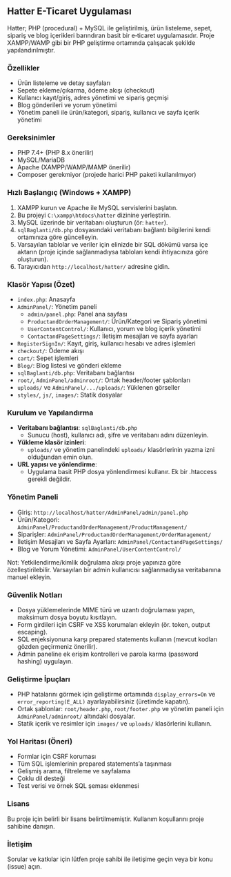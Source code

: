 ## Hatter E-Ticaret Uygulaması

Hatter; PHP (procedural) + MySQL ile geliştirilmiş, ürün listeleme, sepet, sipariş ve blog içerikleri barındıran basit bir e‑ticaret uygulamasıdır. Proje XAMPP/WAMP gibi bir PHP geliştirme ortamında çalışacak şekilde yapılandırılmıştır.

### Özellikler
- Ürün listeleme ve detay sayfaları
- Sepete ekleme/çıkarma, ödeme akışı (checkout)
- Kullanıcı kayıt/giriş, adres yönetimi ve sipariş geçmişi
- Blog gönderileri ve yorum yönetimi
- Yönetim paneli ile ürün/kategori, sipariş, kullanıcı ve sayfa içerik yönetimi

### Gereksinimler
- PHP 7.4+ (PHP 8.x önerilir)
- MySQL/MariaDB
- Apache (XAMPP/WAMP/MAMP önerilir)
- Composer gerekmiyor (projede harici PHP paketi kullanılmıyor)

### Hızlı Başlangıç (Windows + XAMPP)
1. XAMPP kurun ve Apache ile MySQL servislerini başlatın.
2. Bu projeyi `C:\xampp\htdocs\hatter` dizinine yerleştirin.
3. MySQL üzerinde bir veritabanı oluşturun (ör: `hatter`).
4. `sqlBaglanti/db.php` dosyasındaki veritabanı bağlantı bilgilerini kendi ortamınıza göre güncelleyin.
5. Varsayılan tablolar ve veriler için elinizde bir SQL dökümü varsa içe aktarın (proje içinde sağlanmadıysa tabloları kendi ihtiyacınıza göre oluşturun).
6. Tarayıcıdan `http://localhost/hatter/` adresine gidin.

### Klasör Yapısı (Özet)
- `index.php`: Anasayfa
- `AdminPanel/`: Yönetim paneli
  - `admin/panel.php`: Panel ana sayfası
  - `ProductandOrderManagement/`: Ürün/Kategori ve Sipariş yönetimi
  - `UserContentControl/`: Kullanıcı, yorum ve blog içerik yönetimi
  - `ContactandPageSettings/`: İletişim mesajları ve sayfa ayarları
- `RegisterSignIn/`: Kayıt, giriş, kullanıcı hesabı ve adres işlemleri
- `checkout/`: Ödeme akışı
- `cart/`: Sepet işlemleri
- `Blog/`: Blog listesi ve gönderi ekleme
- `sqlBaglanti/db.php`: Veritabanı bağlantısı
- `root/`, `AdminPanel/adminroot/`: Ortak header/footer şablonları
- `uploads/` ve `AdminPanel/.../uploads/`: Yüklenen görseller
- `styles/`, `js/`, `images/`: Statik dosyalar

### Kurulum ve Yapılandırma
- **Veritabanı bağlantısı**: `sqlBaglanti/db.php`
  - Sunucu (host), kullanıcı adı, şifre ve veritabanı adını düzenleyin.
- **Yükleme klasör izinleri**:
  - `uploads/` ve yönetim panelindeki `uploads/` klasörlerinin yazma izni olduğundan emin olun.
- **URL yapısı ve yönlendirme**:
  - Uygulama basit PHP dosya yönlendirmesi kullanır. Ek bir .htaccess gerekli değildir.

### Yönetim Paneli
- Giriş: `http://localhost/hatter/AdminPanel/admin/panel.php`
- Ürün/Kategori: `AdminPanel/ProductandOrderManagement/ProductManagement/`
- Siparişler: `AdminPanel/ProductandOrderManagement/OrderManagement/`
- İletişim Mesajları ve Sayfa Ayarları: `AdminPanel/ContactandPageSettings/`
- Blog ve Yorum Yönetimi: `AdminPanel/UserContentControl/`

Not: Yetkilendirme/kimlik doğrulama akışı proje yapınıza göre özelleştirilebilir. Varsayılan bir admin kullanıcısı sağlanmadıysa veritabanına manuel ekleyin.

### Güvenlik Notları
- Dosya yüklemelerinde MIME türü ve uzantı doğrulaması yapın, maksimum dosya boyutu kısıtlayın.
- Form girdileri için CSRF ve XSS korumaları ekleyin (ör. token, output escaping).
- SQL enjeksiyonuna karşı prepared statements kullanın (mevcut kodları gözden geçirmeniz önerilir).
- Admin paneline ek erişim kontrolleri ve parola karma (password hashing) uygulayın.

### Geliştirme İpuçları
- PHP hatalarını görmek için geliştirme ortamında `display_errors=On` ve `error_reporting(E_ALL)` ayarlayabilirsiniz (üretimde kapatın).
- Ortak şablonlar: `root/header.php`, `root/footer.php` ve yönetim paneli için `AdminPanel/adminroot/` altındaki dosyalar.
- Statik içerik ve resimler için `images/` ve `uploads/` klasörlerini kullanın.

### Yol Haritası (Öneri)
- Formlar için CSRF koruması
- Tüm SQL işlemlerinin prepared statements’a taşınması
- Gelişmiş arama, filtreleme ve sayfalama
- Çoklu dil desteği
- Test verisi ve örnek SQL şeması eklenmesi

### Lisans
Bu proje için belirli bir lisans belirtilmemiştir. Kullanım koşullarını proje sahibine danışın.

### İletişim
Sorular ve katkılar için lütfen proje sahibi ile iletişime geçin veya bir konu (issue) açın.
